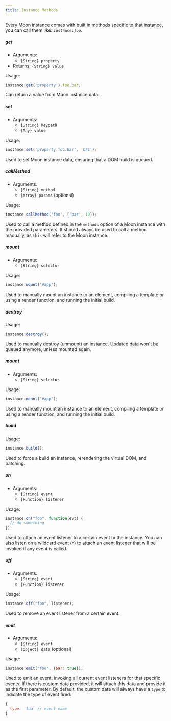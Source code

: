 ```yaml
---
title: Instance Methods
---
```


Every Moon instance comes with built in methods specific to that instance, you can call them like: `instance.foo`.

##### **get**

- Arguments:
  - `{String} property`
- Returns: `{String} value`

Usage:
```js
instance.get('property').foo.bar;
```

Can return a value from Moon instance data.

##### **set**

- Arguments:
  - `{String} keypath`
  - `{Any} value`

Usage:
```js
instance.set('property.foo.bar', 'baz');
```

Used to set Moon instance data, ensuring that a DOM build is queued.

##### **callMethod**

- Arguments:
  - `{String} method`
  - `{Array} params` (optional)

Usage:
```js
instance.callMethod('foo', ['bar', 10]);
```

Used to call a method defined in the `methods` option of a Moon instance with the provided parameters. It should always be used to call a method manually, as `this` will refer to the Moon instance.

##### **mount**

- Arguments:
  - `{String} selector`

Usage:
```js
instance.mount("#app");
```

Used to manually mount an instance to an element, compiling a template or using a render function, and running the initial build.

##### **destroy**

Usage:
```js
instance.destroy();
```

Used to manually destroy (unmount) an instance. Updated data won't be queued anymore, unless mounted again.

##### **mount**

- Arguments:
  - `{String} selector`

Usage:
```js
instance.mount("#app");
```

Used to manually mount an instance to an element, compiling a template or using a render function, and running the initial build.

##### **build**

Usage:
```js
instance.build();
```

Used to force a build an instance, rerendering the virtual DOM, and patching.

##### **on**

- Arguments:
  - `{String} event`
  - `{Function} listener`

Usage:
```js
instance.on("foo", function(evt) {
  // do something
});
```

Used to attach an event listener to a certain event to the instance. You can also listen on a wildcard event (`*`) to attach an event listener that will be invoked if any event is called.

##### **off**

- Arguments:
  - `{String} event`
  - `{Function} listener`

Usage:
```js
instance.off("foo", listener);
```

Used to remove an event listener from a certain event.

##### **emit**

- Arguments:
  - `{String} event`
  - `{Object} data` (optional)

Usage:
```js
instance.emit("foo", {bar: true});
```

Used to emit an event, invoking all current event listeners for that specific events. If there is custom data provided, it will attach this data and provide it as the first parameter. By default, the custom data will always have a `type` to indicate the type of event fired:

```js
{
  type: 'foo' // event name
}
```
